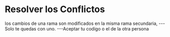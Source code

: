 # Resolver los Conflictos
los cambios de una rama son modificados en la misma rama secundaria,
---Solo te quedas con uno.
---Aceptar tu codigo o el de la otra persona


